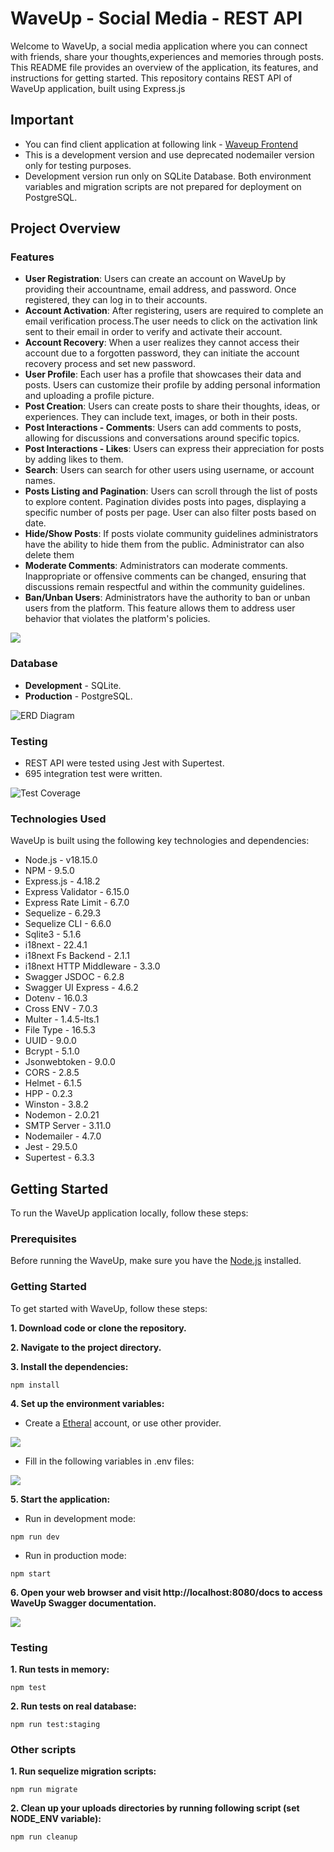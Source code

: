 # WaveUp - Social Media - REST API

Welcome to WaveUp, a social media application where you can connect with friends, share your thoughts,experiences and memories through posts.
This README file provides an overview of the application, its features, and instructions for getting started. This repository contains REST API of WaveUp application, built using Express.js 

## Important
- You can find client application at following link - [Waveup Frontend](https://www.google.com)
- This is a development version and use deprecated nodemailer version only for testing purposes. 
- Development version run only on SQLite Database. Both environment variables and migration scripts are not prepared for deployment on PostgreSQL. 

## Project Overview

### Features
- **User Registration**: Users can create an account on WaveUp by providing their accountname, email address, and password. Once registered, they can log in to their accounts.
- **Account Activation**: After registering, users are required to complete an email verification process.The user needs to click on the activation link sent to their email in order to verify and activate their account. 
- **Account Recovery**: When a user realizes they cannot access their account due to a forgotten password, they can initiate the account recovery process and set new password.
- **User Profile**: Each user has a profile that showcases their data and posts. Users can customize their profile by adding personal information and uploading a profile picture.
- **Post Creation**: Users can create posts to share their thoughts, ideas, or experiences. They can include text, images, or both in their posts.
- **Post Interactions - Comments**: Users can add comments to posts, allowing for discussions and conversations around specific topics.
- **Post Interactions - Likes**: Users can express their appreciation for posts by adding likes to them.
- **Search**: Users can search for other users using username, or account names.
- **Posts Listing and Pagination**: Users can scroll through the list of posts to explore content. Pagination divides posts into pages, displaying a specific number of posts per page. User can also filter posts based on date.
- **Hide/Show Posts**: If posts violate community guidelines administrators have the ability to hide them  from the public. Administrator can also delete them
- **Moderate Comments**: Administrators can moderate comments. Inappropriate or offensive comments can be changed, ensuring that discussions remain respectful and within the community guidelines.
- **Ban/Unban Users**: Administrators have the authority to ban or unban users from the platform. This feature allows them to address user behavior that violates the platform's policies. 

![](./readme/swagger-docs.PNG)

### Database 
- **Development** - SQLite.
- **Production** - PostgreSQL.

![ERD Diagram](./readme/ERD.PNG)

### Testing 
-  REST API were tested using Jest with Supertest. 
-  695 integration test were written.

![Test Coverage](./readme/coverage.PNG)

### Technologies Used

WaveUp is built using the following key technologies and dependencies:
- Node.js - v18.15.0
- NPM - 9.5.0
- Express.js - 4.18.2
- Express Validator - 6.15.0
- Express Rate Limit - 6.7.0
- Sequelize - 6.29.3
- Sequelize CLI - 6.6.0
- Sqlite3 - 5.1.6
- i18next - 22.4.1
- i18next Fs Backend - 2.1.1
- i18next HTTP Middleware - 3.3.0
- Swagger JSDOC - 6.2.8
- Swagger UI Express - 4.6.2
- Dotenv - 16.0.3
- Cross ENV - 7.0.3
- Multer - 1.4.5-lts.1
- File Type - 16.5.3
- UUID - 9.0.0
- Bcrypt - 5.1.0
- Jsonwebtoken - 9.0.0
- CORS - 2.8.5
- Helmet - 6.1.5
- HPP - 0.2.3
- Winston - 3.8.2
- Nodemon - 2.0.21
- SMTP Server - 3.11.0
- Nodemailer - 4.7.0
- Jest - 29.5.0
- Supertest - 6.3.3


## Getting Started
To run the WaveUp application locally, follow these steps:

### Prerequisites
Before running the WaveUp, make sure you have the [Node.js](https://nodejs.org/en) installed.

### Getting Started
To get started with WaveUp, follow these steps:

**1.  Download code or clone the repository.**

**2.	Navigate to the project directory.**

**3.	Install the dependencies:**
```
npm install
```
**4.	Set up the environment variables:**

- Create a [Etheral](https://ethereal.email/) account, or use other provider.

![](./readme/etheral.PNG)

-	Fill in the following variables in .env files:

![](./readme/env.PNG)

**5.	Start the application:**
- Run in development mode:
```
npm run dev
```
- Run in production mode:
```
npm start
```
**6. Open your web browser and visit http://localhost:8080/docs to access WaveUp Swagger documentation.**

![](./readme/swagger-doc.PNG)


### Testing 
**1.	Run tests in memory:**
```
npm test
```
**2.	Run tests on real database:**
```
npm run test:staging
```
### Other scripts
**1.	Run sequelize migration scripts:**
```
npm run migrate
```
**2.	Clean up your uploads directories by running following script (set NODE_ENV variable):**
```
npm run cleanup
```




